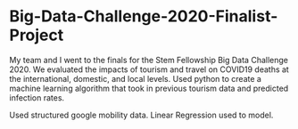 # Big-Data-Challenge-2020-Finalist-Project
My team and I went to the finals for the Stem Fellowship Big Data Challenge 2020. We evaluated the impacts of tourism and travel on COVID19 deaths at the international, domestic, and local levels. Used python to create a machine learning algorithm that took in previous tourism data and predicted infection rates.


Used structured google mobility data. Linear Regression used to model. 
